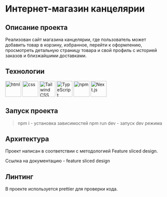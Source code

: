 # Интернет-магазин канцелярии

## Описание проекта
Реализован сайт магазина канцелярии, где пользователь может добавить товар в корзину, избранное, перейти к оформлению, просмотреть детальную страницу товара и свой профиль с историей заказов и близжайшими доставками.

## Технологии

<img src="https://user-images.githubusercontent.com/25181517/192158954-f88b5814-d510-4564-b285-dff7d6400dad.png" width="50" alt="html"/>   <img src="https://user-images.githubusercontent.com/25181517/183898674-75a4a1b1-f960-4ea9-abcb-637170a00a75.png" width="50" alt="css"/>    <img src="https://user-images.githubusercontent.com/25181517/202896760-337261ed-ee92-4979-84c4-d4b829c7355d.png" width="50" alt="Tailwind CSS"/>   <img src="https://user-images.githubusercontent.com/25181517/183890598-19a0ac2d-e88a-4005-a8df-1ee36782fde1.png" width="50" alt="TypeScript"/>   <img src="https://user-images.githubusercontent.com/25181517/121401671-49102800-c959-11eb-9f6f-74d49a5e1774.png" width="50"  alt="npm"/>   <img src="https://github.com/marwin1991/profile-technology-icons/assets/136815194/5f8c622c-c217-4649-b0a9-7e0ee24bd704" width="50" alt="Next.js"/>

## Запуск проекта
> npm i - установка зависимостей
> npm run dev - запуск dev режима


## Архитектура

Проект написан в соответствии с методологией Feature sliced design.

Ссылка на документацию - feature sliced design

## Линтинг

В проекте используется prettier для проверки кода.

